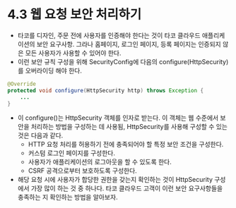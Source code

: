# 4.3 웹 요청 보안 처리하기
- 타코를 디자인, 주문 전에 사용자를 인증해야 한다는 것이 타코 클라우드 애플리케이션의 보안 요구사항. 그라나 홈페이지, 로그인 페이지, 등록 페이지는 인증되지 않은 모든 사용자가 사용할 수 있어야 한다.
- 이런 보안 규칙 구성을 위해 SecurityConfig에 다음의 configure(HttpSecurity) 를 오버라이딩 해야 한다.
```java
@Override
protected void configure(HttpSecurity http) throws Exception {
    ...
}
```
- 이 configure()는 HttpSecurity 객체를 인자로 받는다. 이 객체는 웹 수준에서 보안을 처리하는 방법을 구성하는 데 사용됨, HttpSecurity를 사용해 구성할 수 있는 것은 다음과 같다.
  - HTTP 요청 처리를 허용하기 전에 충족되어야 할 특정 보안 조건을 구성한다.
  - 커스텀 로그인 페이지를 구성한다.
  - 사용자가 애플리케이션의 로그아웃을 할 수 있도록 한다.
  - CSRF 공격으로부터 보호하도록 구성한다.
- 해당 요청 시에 사용자가 합당한 권한을 갖는지 확인하는 것이 HttpSecurity 구성에서 가장 많이 하는 것 중 하나다. 타코 클라우드 고객이 이런 보안 요구사항들을 충족하는 지 확인하는 방법을 알아보자.
